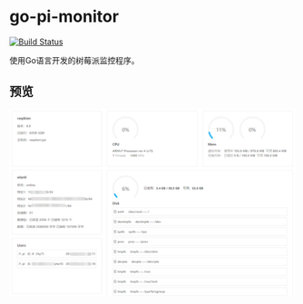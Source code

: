 # go-pi-monitor

[![Build Status](https://travis-ci.com/yupaits/go-pi-monitor.svg?branch=master)](https://travis-ci.com/yupaits/go-pi-monitor)

使用Go语言开发的树莓派监控程序。

## 预览

![monitor](./images/monitor.png)
